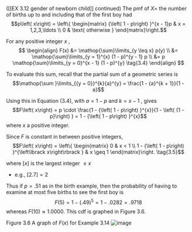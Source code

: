 ([[EX 3.12 gender of newborn child]] continued)
The pmf of $X =$ the number of births up to and including that of the first boy had
$$p\left( x\right) = \left\{ \begin{matrix} {\left( 1 - p\right) }^{x - 1}p & x = 1,2,3,\ldots \\ 0 & \text{ otherwise } \end{matrix}\right.$$

For any positive integer $x$ ,
$$
\begin{align}
F(x) &= \mathop{\sum}\limits_{y \leq x} p(y) \\
     &= \mathop{\sum}\limits_{y = 1}^{x} (1 - p)^{y - 1} p \\
     &= p \mathop{\sum}\limits_{y = 0}^{x - 1} (1 - p)^{y} \tag{3.4}
\end{align}
$$

To evaluate this sum, recall that the partial sum of a geometric series is
$$\mathop{\sum }\limits_{{y = 0}}^{k}{a}^{y} = \frac{1 - {a}^{k + 1}}{1 - a}$$

Using this in Equation (3.4), with $a = 1 - p$ and $k = x - 1$ , gives
$$F\left( x\right) = p \cdot \frac{1 - {\left( 1 - p\right) }^{x}}{1 - \left( {1 - p}\right) } = 1 - {\left( 1 - p\right) }^{x}$$
where $x$ a positive integer. 

Since $F$ is constant in between positive integers,
$$F\left( x\right) = \left\{ \begin{matrix} 0 & x < 1 \\ 1 - {\left( 1 - p\right) }^{\left\lbrack x\right\rbrack } & x \geq 1 \end{matrix}\right. \tag{3.5}$$

where $\left\lbrack x\right\rbrack$ is the largest integer $\leq x$ 
- e.g., $\left\lbrack {2.7}\right\rbrack = 2$ 

Thus if $p = {.51}$ as in the birth example, then the probability of having to examine at most five births to see the first boy is 
$$F\left( 5\right) = 1 - {\left( {.49}\right) }^{5} = 1 - {.0282} = {.9718}$$
whereas $F\left( {10}\right) \approx {1.0000}$. 
This cdf is graphed in Figure 3.6.

Figure 3.6 
A graph of $F\left( x\right)$ for Example 3.14
![image](images/019165cb-e657-75f5-b964-f15ddb80567f_12_594421.jpg)
